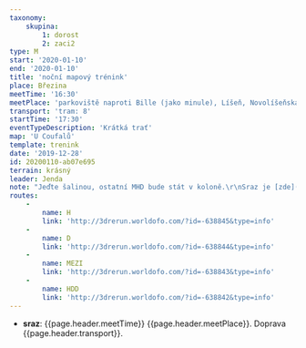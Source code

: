 ```yaml
---
taxonomy:
    skupina:
        1: dorost
        2: zaci2
type: M
start: '2020-01-10'
end: '2020-01-10'
title: 'noční mapový trénink'
place: Březina
meetTime: '16:30'
meetPlace: 'parkoviště naproti Bille (jako minule), Líšeň, Novolíšeňská'
transport: 'tram: 8'
startTime: '17:30'
eventTypeDescription: 'Krátká trať'
map: 'U Coufalů'
template: trenink
date: '2019-12-28'
id: 20200110-ab07e695
terrain: krásný
leader: Jenda
note: "Jeďte šalinou, ostatní MHD bude stát v koloně.\r\nSraz je [zde](https://en.mapy.cz/s/cacajojavo)"
routes:
    -
        name: H
        link: 'http://3drerun.worldofo.com/?id=-638845&type=info'
    -
        name: D
        link: 'http://3drerun.worldofo.com/?id=-638844&type=info'
    -
        name: MEZI
        link: 'http://3drerun.worldofo.com/?id=-638843&type=info'
    -
        name: HDD
        link: 'http://3drerun.worldofo.com/?id=-638842&type=info'
---
```

* **sraz**: {{page.header.meetTime}} {{page.header.meetPlace}}. Doprava {{page.header.transport}}.
